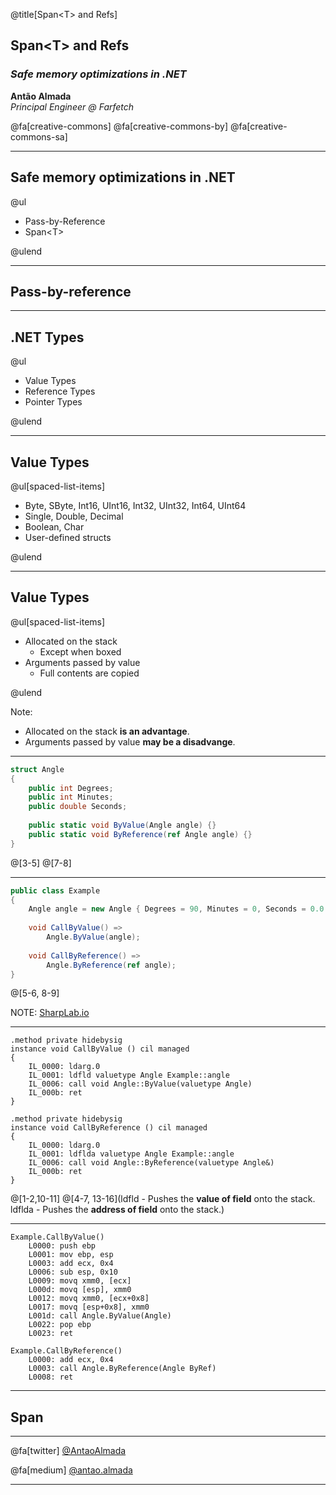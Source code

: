 @title[Span&lt;T&gt; and Refs]

## Span&lt;T&gt; and Refs 

### *Safe memory optimizations in .NET*

**Antão Almada**<br>
*Principal Engineer @ Farfetch*<br>

@fa[creative-commons] @fa[creative-commons-by] @fa[creative-commons-sa]

---

## Safe memory optimizations in .NET
@ul

- Pass-by-Reference
- Span&lt;T&gt;

@ulend

---

## Pass-by-reference

---

## .NET Types 
@ul

- Value Types
- Reference Types
- Pointer Types

@ulend

---

## Value Types
@ul[spaced-list-items]

- Byte, SByte, Int16, UInt16, Int32, UInt32, Int64, UInt64 
- Single, Double, Decimal
- Boolean, Char
- User-defined structs

@ulend

---

## Value Types
@ul[spaced-list-items]

- Allocated on the stack 
  + Except when boxed
- Arguments passed by value
  + Full contents are copied

@ulend

Note:

- Allocated on the stack **is an advantage**.
- Arguments passed by value **may be a disadvange**.

---

```csharp
struct Angle
{
    public int Degrees;
    public int Minutes;
    public double Seconds;
    
    public static void ByValue(Angle angle) {}
    public static void ByReference(ref Angle angle) {}
}
```

@[3-5]
@[7-8]

---

```csharp
public class Example 
{
    Angle angle = new Angle { Degrees = 90, Minutes = 0, Seconds = 0.0 };
    
    void CallByValue() => 
        Angle.ByValue(angle);
    
    void CallByReference() => 
        Angle.ByReference(ref angle);
}
```

@[5-6, 8-9]

NOTE:
[SharpLab.io](https://sharplab.io/#v2:C4LglgNgPgsAUAZ2AJwK4GNgAICCA7AcwgFN4BveLKrAAQGYsw9sARYg5Y4hAbkuvqNmWALJNUwbnzjVaDACYB7VACMSWAMrF0ivPN78qhubQCMANloAWLACEAngDUAhhFTEAFPiLEszwiQAlFhkAL7GgjQW1nb2AErEAGbEnHjonpyJuAG+/j7BYfDhcPCRAExYAKIAHs4AtgAO6uTG3up56gC8WHjEAO7ZPiFYbBxcCFjdAJwADAA0ouKSE93zmtq6+pNYMwB0M1ih0rIRNgDCrhAOLm6ewZ0AfFjGsm3Eu9eu7h4dxIHH1FOWAuECu8SSKWIaTukyeL2obw+4OSqXSHkyfhy/yK8CAA==)

---

```
.method private hidebysig 
instance void CallByValue () cil managed 
{
    IL_0000: ldarg.0
    IL_0001: ldfld valuetype Angle Example::angle
    IL_0006: call void Angle::ByValue(valuetype Angle)
    IL_000b: ret
}

.method private hidebysig 
instance void CallByReference () cil managed 
{
    IL_0000: ldarg.0
    IL_0001: ldflda valuetype Angle Example::angle
    IL_0006: call void Angle::ByReference(valuetype Angle&)
    IL_000b: ret
}

```

@[1-2,10-11]
@[4-7, 13-16](ldfld - Pushes the **value of field** onto the stack.<br/>ldflda - Pushes the **address of field** onto the stack.)

---

```
Example.CallByValue()
    L0000: push ebp
    L0001: mov ebp, esp
    L0003: add ecx, 0x4
    L0006: sub esp, 0x10
    L0009: movq xmm0, [ecx]
    L000d: movq [esp], xmm0
    L0012: movq xmm0, [ecx+0x8]
    L0017: movq [esp+0x8], xmm0
    L001d: call Angle.ByValue(Angle)
    L0022: pop ebp
    L0023: ret

Example.CallByReference()
    L0000: add ecx, 0x4
    L0003: call Angle.ByReference(Angle ByRef)
    L0008: ret
```

---

## Span <T>

---

@fa[twitter] [@AntaoAlmada](https://twitter.com/AntaoAlmada) <br/>

@fa[medium] [@antao.almada](https://medium.com/@antao.almada) <br/>

---

